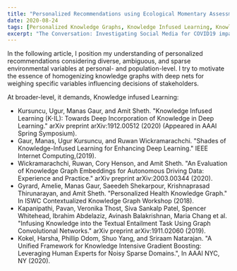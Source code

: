 ```yaml
---
title: "Personalized Recommendations using Ecological Momentary Assessment"
date: 2020-08-24
tags: [Personalized Knowledge Graphs, Knowledge Infused Learning, Knowledge Graphs, Social Good, Ai for Good, Data Science, Deep Learning, Knowledge Network, Broader Implications]
excerpt: "The Conversation: Investigating Social Media for COVID19 impact on Mental Health"
---
```


In the following article, I position my understanding of personalized recommendations considering diverse, ambiguous, and sparse environmental variables at personal- and population-level.
I try to motivate the essence of homogenizing knowledge graphs with deep nets for weighing specific variables influencing decisions of stakeholders.

At broader-level, it demands, Knowledge infused Learning:
* Kursuncu, Ugur, Manas Gaur, and Amit Sheth. "Knowledge Infused Learning (K-IL): Towards Deep Incorporation of Knowledge in Deep Learning." arXiv preprint arXiv:1912.00512 (2020) (Appeared in AAAI Spring Symposium).
* Gaur, Manas, Ugur Kursuncu, and Ruwan Wickramarachchi. "Shades of Knowledge-Infused Learning for Enhancing Deep Learning." IEEE Internet Computing,(2019).
* Wickramarachchi, Ruwan, Cory Henson, and Amit Sheth. "An Evaluation of Knowledge Graph Embeddings for Autonomous Driving Data: Experience and Practice." arXiv preprint arXiv:2003.00344 (2020).
* Gyrard, Amelie, Manas Gaur, Saeedeh Shekarpour, Krishnaprasad Thirunarayan, and Amit Sheth. "Personalized Health Knowledge Graph." In ISWC Contextualized Knowledge Graph Workshop (2018).
* Kapanipathi, Pavan, Veronika Thost, Siva Sankalp Patel, Spencer Whitehead, Ibrahim Abdelaziz, Avinash Balakrishnan, Maria Chang et al. "Infusing Knowledge into the Textual Entailment Task Using Graph Convolutional Networks." arXiv preprint arXiv:1911.02060 (2019).
* Kokel, Harsha, Phillip Odom, Shuo Yang, and Sriraam Natarajan. "A Unified Framework for Knowledge Intensive Gradient Boosting: Leveraging Human Experts for Noisy Sparse Domains.", In AAAI NYC, NY (2020). 
